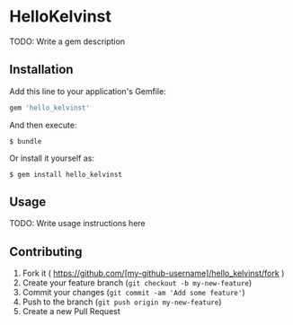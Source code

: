 # HelloKelvinst

TODO: Write a gem description

## Installation

Add this line to your application's Gemfile:

```ruby
gem 'hello_kelvinst'
```

And then execute:

    $ bundle

Or install it yourself as:

    $ gem install hello_kelvinst

## Usage

TODO: Write usage instructions here

## Contributing

1. Fork it ( https://github.com/[my-github-username]/hello_kelvinst/fork )
2. Create your feature branch (`git checkout -b my-new-feature`)
3. Commit your changes (`git commit -am 'Add some feature'`)
4. Push to the branch (`git push origin my-new-feature`)
5. Create a new Pull Request
